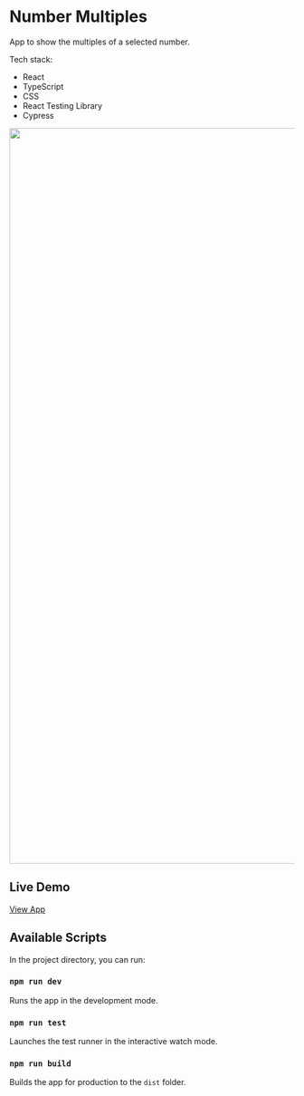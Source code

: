 # Number Multiples

App to show the multiples of a selected number.

Tech stack:

-   React
-   TypeScript
-   CSS
-   React Testing Library
-   Cypress

<img width="1298" alt="" src="http://michaelyu.co.uk/assets/img/project-number-multiples-v2.jpg">

## Live Demo

[View App](https://michaelyu.co.uk/number-multiples/)

## Available Scripts

In the project directory, you can run:

### `npm run dev`

Runs the app in the development mode.

### `npm run test`

Launches the test runner in the interactive watch mode.

### `npm run build`

Builds the app for production to the `dist` folder.
